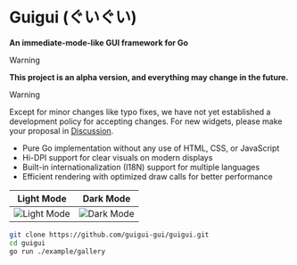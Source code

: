 # Guigui (ぐいぐい)

**An immediate-mode-like GUI framework for Go**

> [!WARNING]
> **This project is an alpha version, and everything may change in the future.**

> [!WARNING]
> Except for minor changes like typo fixes, we have not yet established a development policy for accepting changes. For new widgets, please make your proposal in [Discussion](https://github.com/guigui-gui/guigui/discussions/13).

 * Pure Go implementation without any use of HTML, CSS, or JavaScript
 * Hi-DPI support for clear visuals on modern displays
 * Built-in internationalization (I18N) support for multiple languages
 * Efficient rendering with optimized draw calls for better performance

| Light Mode | Dark Mode |
| --- | --- |
| ![Light Mode](lightmode.png) | ![Dark Mode](darkmode.png) |

```sh
git clone https://github.com/guigui-gui/guigui.git
cd guigui
go run ./example/gallery
```
